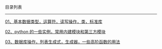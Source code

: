 目录列表

----

[01、基本数据类型，运算符，读写操作，类，标准库](https://github.com/heptaluan/blog/blob/master/python/note/basic/01.md)

[02、python 的一些实例，常用内建模块和第三方模块](https://github.com/heptaluan/blog/blob/master/python/note/basic/02.md)

[03、数据库操作，列表生成式，生成器，一些高阶函数的用法](https://github.com/heptaluan/blog/blob/master/python/note/basic/03.md)

